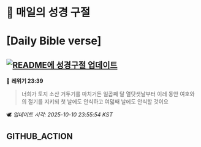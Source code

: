 # 🙏 매일의 성경 구절
# [Daily Bible verse]
## [![README에 성경구절 업데이트](https://github.com/DONGSUKA/first_test/actions/workflows/update-readme-bible.yml/badge.svg)](https://github.com/DONGSUKA/first_test/actions/workflows/update-readme-bible.yml)
<!-- START_BIBLE_VERSE -->
📖 **레위기 23:39**
> 너희가 토지 소산 거두기를 마치거든 일곱째 달 열닷샛날부터 이레 동안 여호와의 절기를 지키되 첫 날에도 안식하고 여덟째 날에도 안식할 것이요

🕊️ _업데이트 시각: 2025-10-10 23:55:54 KST_
  <!-- END_BIBLE_VERSE -->
## GITHUB_ACTION
